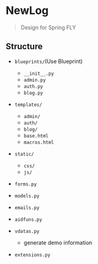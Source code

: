 # NewLog 
> Design for Spring FLY

## Structure
- `blueprints/`(Use Blueprint)
    - `__init__.py`
    - `admin.py`
    - `auth.py`
    - `blog.py`

- `templates/`
    - `admin/`
    - `auth/`
    - `blog/`
    - `base.html`
    - `macros.html`
    
- `static/`
    - `css/`
    - `js/`

- `forms.py`
- `models.py`
- `emails.py`
- `aidfuns.py`
- `vdatas.py`
    - generate demo information
- `extensions.py`



